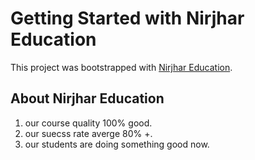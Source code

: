 # Getting Started with Nirjhar Education

This project was bootstrapped with [Nirjhar Education](https://nirjhar-education-2021.netlify.app/).

## About Nirjhar Education

1. our course quality 100% good.
2. our suecss rate averge 80% +.
3. our students are doing something good now.
